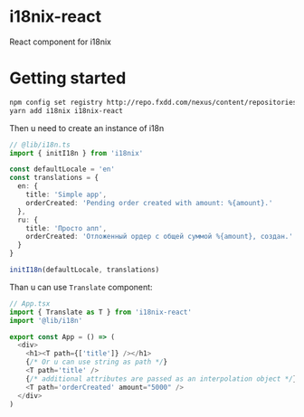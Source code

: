 # i18nix-react
React component for i18nix


# Getting started

```bash
npm config set registry http://repo.fxdd.com/nexus/content/repositories/npm-all
yarn add i18nix i18nix-react
```

Then u need to create an instance of i18n

```typescript
// @lib/i18n.ts
import { initI18n } from 'i18nix'

const defaultLocale = 'en'
const translations = {
  en: {
    title: 'Simple app',
    orderCreated: 'Pending order created with amount: %{amount}.'
  },
  ru: {
    title: 'Просто апп',
    orderCreated: 'Отложенный ордер с общей суммой %{amount}, создан.'
  }
}

initI18n(defaultLocale, translations)
```

Than u can use ```Translate``` component:

```typescript
// App.tsx
import { Translate as T } from 'i18nix-react'
import '@lib/i18n'

export const App = () => (
  <div>
    <h1><T path={['title']} /></h1>
    {/* Or u can use string as path */}
    <T path='title' />
    {/* additional attributes are passed as an interpolation object */}
    <T path='orderCreated' amount="5000" />
  </div>
)
```
